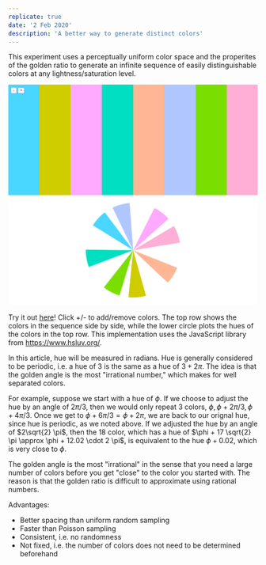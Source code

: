 ```yaml
---
replicate: true
date: '2 Feb 2020'
description: 'A better way to generate distinct colors'
---
```


This experiment uses a perceptually uniform color space and the 
properites of the golden ratio to generate an infinite sequence 
of easily distinguishable colors at any lightness/saturation level.

[![A screenshot](/resources/assets/better-colors/screenshot.png)](/demos/better-colors.html)

Try it out [here](/demos/better-colors)! Click +/- to add/remove colors. The top row shows the colors
in the sequence side by side, while the lower circle plots the hues of the
colors in the top row. This implementation uses the JavaScript library from
https://www.hsluv.org/.


 In this article, hue will be measured in radians. Hue is generally
 considered to be periodic, i.e. a hue of $3$ is the same as a hue of $3 +
 2\pi$. The idea is that the golden angle is the most "irrational number,"
 which makes for well separated colors.
 
 For example, suppose we start with a hue of $\phi$. If we choose to adjust
 the hue by an angle of $2\pi/3$, then we would only repeat 3 colors, $\phi,
 \phi + 2\pi/3, \phi + 4\pi/3$. Once we get to $\phi + 6\pi/3=\phi+2\pi$, we
 are back to our orignal hue, since hue is periodic, as we noted above. If we
 adjusted the hue by an angle of $2\sqrt{2} \pi$, then the 18 color, which
 has a hue of $\phi + 17 \sqrt{2} \pi \approx \phi + 12.02 \cdot 2 \pi$, is
 equivalent to the hue $\phi + 0.02$, which is very close to $\phi$.

 The golden angle is the most "irrational" in the sense that you need a large
 number of colors before you get "close" to the color you started with. The reason
 is that the golden ratio is difficult to approximate using rational numbers.

 Advantages: 

 - Better spacing than uniform random sampling
 - Faster than Poisson sampling
 - Consistent, i.e. no randomness
 - Not fixed, i.e. the number of colors does not need to be determined beforehand
